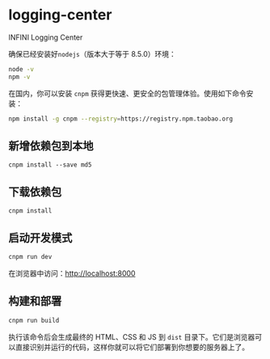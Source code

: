 # logging-center

INFINI Logging Center

确保已经安装好`nodejs`（版本大于等于 8.5.0）环境：
```sh
node -v
npm -v
```

在国内，你可以安装 `cnpm` 获得更快速、更安全的包管理体验。使用如下命令安装：
```sh
npm install -g cnpm --registry=https://registry.npm.taobao.org
```

## 新增依赖包到本地
```
cnpm install --save md5
```

## 下载依赖包
```
cnpm install
```

## 启动开发模式

```sh
cnpm run dev
```

在浏览器中访问：[http://localhost:8000](http://localhost:8000) 


## 构建和部署

```sh
cnpm run build
```

执行该命令后会生成最终的 HTML、CSS 和 JS 到 `dist` 目录下。它们是浏览器可以直接识别并运行的代码，这样你就可以将它们部署到你想要的服务器上了。

